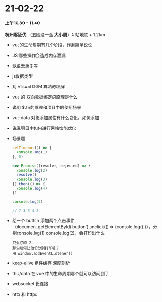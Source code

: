 # 21-02-22

#### 上午10.30 - 11.40 

**杭州客证优**  （五险没一金  **大小周**）4 站地铁 +  1.2km

+ vue的生命周期有几个阶段，作用简单说说

+ JS 哪些操作会造成内存泄漏

+ 数组去重手写

+ js数据类型

+ 对 Virtual DOM 算法的理解

+ vue 的 双向数据绑定的原理是什么

+ 说明 $.fn的原理和项目中的使用场景

+ vue data 对象添加属性有什么变化。如何添加

+ 说说项目中如何进行网站性能优化

+ 场景题

  ```js
  setTimeout(() => {
    console.log(1)
  }, 0)
  
  new Promise((resolve, rejected) => {
    console.log(2)
    resolve()
    console.log(3)
  }).then(() => {
    console.log(4)
  })
  
  console.log(5)
  
  // 2 3 5 4 1
  ```

+ 给一个 button 添加两个点击事件（document.getElementById('button').onclick(() => {console.log()})），分别console.log(1) console.log(2)，会打印出什么

  ```
  只会打印 2 
  那么如何让他们分别打印呢？
  用 window.addEventListener()
  ```

  

+ keep-alive 组件缓存 深度剖析
+ this/data 在 vue 中的生命周期哪个就可以访问到了
+ websocket 长连接
+ http 和 https